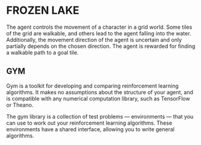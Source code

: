 # FROZEN LAKE
The agent controls the movement of a character in a grid world. Some tiles of the grid are walkable, and others lead to the agent falling into the water. Additionally, the movement direction of the agent is uncertain and only partially depends on the chosen direction. The agent is rewarded for finding a walkable path to a goal tile.
## GYM
Gym is a toolkit for developing and comparing reinforcement learning algorithms. It makes no assumptions about the structure of your agent, and is compatible with any numerical computation library, such as TensorFlow or Theano.

The gym library is a collection of test problems — environments — that you can use to work out your reinforcement learning algorithms. These environments have a shared interface, allowing you to write general algorithms.